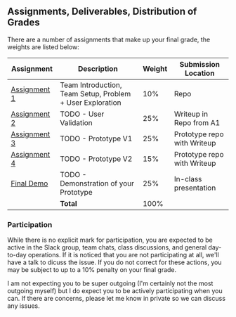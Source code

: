Assignments, Deliverables, Distribution of Grades
---

There are a number of assignments that make up your final grade, the weights are listed below:

| Assignment | Description | Weight | Submission Location |
| --- | --- | --- | --- |
| [Assignment 1](a1.md) | Team Introduction, Team Setup, Problem + User Exploration | 10% | Repo |
| [Assignment 2](#) | TODO - User Validation | 25% | Writeup in Repo from A1 |
| [Assignment 3](#) | TODO - Prototype V1 | 25% | Prototype repo with Writeup |
| [Assignment 4](#) | TODO - Prototype V2 | 15% | Prototype repo with Writeup |
| [Final Demo](#) | TODO - Demonstration of your Prototype | 25% | In-class presentation |
| | **Total** | 100% | |

### Participation

While there is no explicit mark for participation, you are expected to be active in the Slack group, team chats, class discussions, and general day-to-day operations. If it is noticed that you are not participating at all, we'll have a talk to dicuss the issue. If you do not correct for these actions, you may be subject to up to a 10% penalty on your final grade.

I am not expecting you to be super outgoing (I'm certainly not the most outgoing myself) but I do expect you to be actively participating when you can. If there are concerns, please let me know in private so we can discuss any issues.
